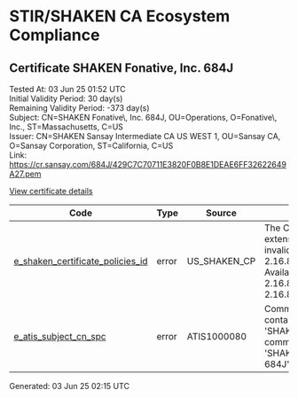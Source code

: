 # STIR/SHAKEN CA Ecosystem Compliance

## Certificate SHAKEN Fonative, Inc. 684J

Tested At: 03 Jun 25 01:52 UTC\
Initial Validity Period: 30 day(s)\
Remaining Validity Period: -373 day(s)\
Subject: CN=SHAKEN Fonative\\, Inc. 684J, OU=Operations, O=Fonative\\, Inc., ST=Massachusetts, C=US\
Issuer: CN=SHAKEN Sansay Intermediate CA US WEST 1, OU=Sansay CA, O=Sansay Corporation, ST=California, C=US\
Link: https://cr.sansay.com/684J/429C7C70711E3820F0B8E1DEAE6FF32622649A27.pem

[View certificate details](https://x509.io/?cert=MIIC3DCCAoKgAwIBAgIUQpx8cHEeOCDwuOHerm%2FzJiJkmicwCgYIKoZIzj0EAwIwgYUxCzAJBgNVBAYTAlVTMRMwEQYDVQQIDApDYWxpZm9ybmlhMRswGQYDVQQKDBJTYW5zYXkgQ29ycG9yYXRpb24xEjAQBgNVBAsMCVNhbnNheSBDQTEwMC4GA1UEAwwnU0hBS0VOIFNhbnNheSBJbnRlcm1lZGlhdGUgQ0EgVVMgV0VTVCAxMB4XDTI0MDQyNTEzMDIzNloXDTI0MDUyNTEzMDIzNloweDELMAkGA1UEBhMCVVMxFjAUBgNVBAgMDU1hc3NhY2h1c2V0dHMxFzAVBgNVBAoMDkZvbmF0aXZlLCBJbmMuMRMwEQYDVQQLDApPcGVyYXRpb25zMSMwIQYDVQQDDBpTSEFLRU4gRm9uYXRpdmUsIEluYy4gNjg0SjBZMBMGByqGSM49AgEGCCqGSM49AwEHA0IABPrea997HVIgkzfIebrVo9iagsCwTM6hf23MV%2FQjwF4X%2BpoCGAJZvQ2j7pW%2B24cDtkRwWBeMx52rB5pAA87RP4ejgdswgdgwFgYIKwYBBQUHARoECjAIoAYWBDY4NEowFwYDVR0gBBAwDjAMBgpghkgBhv8JAQEBMB0GA1UdDgQWBBS3E%2FxAvMmocKv0aoiX6LVbK2Si0jAfBgNVHSMEGDAWgBSs05P1Q0PMCr5FWBcTfZJ83MMBRjBHBgNVHR8EQDA%2BMDygOqA4hjZodHRwczovL2F1dGhlbnRpY2F0ZS1hcGkuaWNvbmVjdGl2LmNvbS9kb3dubG9hZC92MS9jcmwwDAYDVR0TAQH%2FBAIwADAOBgNVHQ8BAf8EBAMCB4AwCgYIKoZIzj0EAwIDSAAwRQIgLUljdXdvMXNWAn0iEFbDHmNZYrmLFiOC0vpssqjnApMCIQDIqPWrZ%2FF7JWVmgald7FuiE2pjXVmiW9de5pSy6mCwlg%3D%3D)

| Code | Type | Source | Details |
|------|------|--------|---------|
| [e_shaken_certificate_policies_id](../../ISSUES/e_shaken_certificate_policies_id/README.md) | error | US_SHAKEN_CP | The Certificate Policies extension contains an invalid OID value: 2.16.840.1.114569.1.1.1. Available OIDs: 2.16.840.1.114569.1.1.3, 2.16.840.1.114569.1.1.4 |
| [e_atis_subject_cn_spc](../../ISSUES/e_atis_subject_cn_spc/README.md) | error | ATIS1000080 | Common name shall contain the text string 'SHAKEN 684J', but common name is 'SHAKEN Fonative, Inc. 684J' |


Generated: 03 Jun 25 02:15 UTC